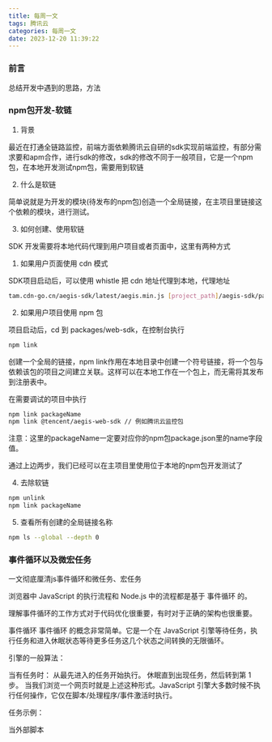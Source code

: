 ```yaml
---
title: 每周一文
tags: 腾讯云
categories: 每周一文
date: 2023-12-20 11:39:22
---
```


### 前言

总结开发中遇到的思路，方法 

### npm包开发-软链


1. 背景

最近在打通全链路监控，前端方面依赖腾讯云自研的sdk实现前端监控，有部分需求要和apm合作，进行sdk的修改，sdk的修改不同于一般项目，它是一个npm包，在本地开发测试npm包，需要用到软链


2. 什么是软链

简单说就是为开发的模块(待发布的npm包)创造一个全局链接，在主项目里链接这个依赖的模块，进行测试。

3. 如何创建、使用软链

SDK 开发需要将本地代码代理到用户项目或者页面中，这里有两种方式

1. 如果用户页面使用 cdn 模式

SDK项目启动后，可以使用 whistle 把 cdn 地址代理到本地，代理地址

```sh
tam.cdn-go.cn/aegis-sdk/latest/aegis.min.js [project_path]/aegis-sdk/packages/web-sdk/lib/aegis.js
```

2. 如果用户项目使用 npm 包

项目启动后，cd 到 packages/web-sdk，在控制台执行

```sh
npm link  
```

创建一个全局的链接，npm link作用在本地目录中创建一个符号链接，将一个包与依赖该包的项目之间建立关联。这样可以在本地工作在一个包上，而无需将其发布到注册表中。

在需要调试的项目中执行
```sh
npm link packageName
npm link @tencent/aegis-web-sdk // 例如腾讯云监控包
```
注意：这里的packageName一定要对应你的npm包package.json里的name字段值。 


通过上边两步，我们已经可以在主项目里使用位于本地的npm包开发测试了


4. 去除软链

```sh
npm unlink
npm link packageName
```

5. 查看所有创建的全局链接名称

```sh
npm ls --global --depth 0
```



### 事件循环以及微宏任务

一文彻底厘清js事件循环和微任务、宏任务

浏览器中 JavaScript 的执行流程和 Node.js 中的流程都是基于 事件循环 的。

理解事件循环的工作方式对于代码优化很重要，有时对于正确的架构也很重要。

事件循环
事件循环 的概念非常简单。它是一个在 JavaScript 引擎等待任务，执行任务和进入休眠状态等待更多任务这几个状态之间转换的无限循环。

引擎的一般算法：

当有任务时：
从最先进入的任务开始执行。
休眠直到出现任务，然后转到第 1 步。
当我们浏览一个网页时就是上述这种形式。JavaScript 引擎大多数时候不执行任何操作，它仅在脚本/处理程序/事件激活时执行。

任务示例：

当外部脚本 <script src="..."> 加载完成时，任务就是执行它。
当用户移动鼠标时，任务就是派生出 mousemove 事件和执行处理程序。
当安排的（scheduled）setTimeout 时间到达时，任务就是执行其回调。
……诸如此类。
设置任务 —— 引擎处理它们 —— 然后等待更多任务（即休眠，几乎不消耗 CPU 资源）。

一个任务到来时，引擎可能正处于繁忙状态，那么这个任务就会被排入队列。

多个任务组成了一个队列，即所谓的“宏任务队列”（v8 术语）：

例如，当引擎正在忙于执行一段 script 时，用户可能会移动鼠标而产生 mousemove 事件，setTimeout 或许也刚好到期，以及其他任务，这些任务组成了一个队列，如上图所示。

队列中的任务基于“先进先出”的原则执行。当浏览器引擎执行完 script 后，它会处理 mousemove 事件，然后处理 setTimeout 处理程序，依此类推。

到目前为止，很简单，对吧？

两个细节：

引擎执行任务时永远不会进行渲染（render）。如果任务执行需要很长一段时间也没关系。仅在任务完成后才会绘制对 DOM 的更改。
如果一项任务执行花费的时间过长，浏览器将无法执行其他任务，例如处理用户事件。因此，在一定时间后，浏览器会抛出一个如“页面未响应”之类的警报，建议你终止这个任务。这种情况常发生在有大量复杂的计算或导致死循环的程序错误时。
以上是理论知识。现在，让我们来看看如何应用这些知识。

用例 1：拆分 CPU 过载任务
假设我们有一个 CPU 过载任务。

例如，语法高亮（用来给本页面中的示例代码着色）是相当耗费 CPU 资源的任务。为了高亮显示代码，它执行分析，创建很多着了色的元素，然后将它们添加到文档中 —— 对于文本量大的文档来说，需要耗费很长时间。

当引擎忙于语法高亮时，它就无法处理其他 DOM 相关的工作，例如处理用户事件等。它甚至可能会导致浏览器“中断（hiccup）”甚至“挂起（hang）”一段时间，这是不可接受的。

我们可以通过将大任务拆分成多个小任务来避免这个问题。高亮显示前 100 行，然后使用 setTimeout（延时参数为 0）来安排（schedule）后 100 行的高亮显示，依此类推。

为了演示这种方法，简单起见，让我们写一个从 1 数到 1000000000 的函数，而不写文本高亮。

如果你运行下面这段代码，你会看到引擎会“挂起”一段时间。对于服务端 JS 来说这显而易见，并且如果你在浏览器中运行它，尝试点击页面上其他按钮时，你会发现在计数结束之前不会处理其他事件。

```js

let i = 0;

let start = Date.now();

function count() {

  // 做一个繁重的任务
  for (let j = 0; j < 1e9; j++) {
    i++;
  }

  alert("Done in " + (Date.now() - start) + 'ms');
}

count();
```

浏览器甚至可能会显示一个“脚本执行时间过长”的警告。

让我们使用嵌套的 setTimeout 调用来拆分这个任务：

```js
let i = 0;

let start = Date.now();

function count() {

  // 做繁重的任务的一部分 (*)
  do {
    i++;
  } while (i % 1e6 != 0);

  if (i == 1e9) {
    alert("Done in " + (Date.now() - start) + 'ms');
  } else {
    setTimeout(count); // 安排（schedule）新的调用 (**)
  }

}

count();

```

现在，浏览器界面在“计数”过程中可以正常使用。

单次执行 count 会完成工作 (*) 的一部分，然后根据需要重新安排（schedule）自身的执行 (**)：

首先执行计数：i=1...1000000。
然后执行计数：i=1000001..2000000。
……以此类推。
现在，如果在引擎忙于执行第一部分时出现了一个新的副任务（例如 onclick 事件），则该任务会被排入队列，然后在第一部分执行结束时，并在下一部分开始执行前，会执行该副任务。周期性地在两次 count 执行期间返回事件循环，这为 JavaScript 引擎提供了足够的“空气”来执行其他操作，以响应其他的用户行为。

值得注意的是这两种变体 —— 是否使用了 setTimeout 对任务进行拆分 —— 在执行速度上是相当的。在执行计数的总耗时上没有多少差异。

为了使两者耗时更接近，让我们来做一个改进。

我们将要把调度（scheduling）移动到 count() 的开头：

```js 

let i = 0;

let start = Date.now();

function count() {

  // 将调度（scheduling）移动到开头
  if (i < 1e9 - 1e6) {
    setTimeout(count); // 安排（schedule）新的调用
  }

  do {
    i++;
  } while (i % 1e6 != 0);

  if (i == 1e9) {
    alert("Done in " + (Date.now() - start) + 'ms');
  }

}

count();

```

现在，当我们开始调用 count() 时，会看到我们需要对 count() 进行更多调用，我们就会在工作前立即安排（schedule）它。

如果你运行它，你很容易注意到它花费的时间明显减少了。

为什么？

这很简单：你应该还记得，多个嵌套的 setTimeout 调用在浏览器中的最小延迟为 4ms。即使我们设置了 0，但还是 4ms（或者更久一些）。所以我们安排（schedule）得越早，运行速度也就越快。

最后，我们将一个繁重的任务拆分成了几部分，现在它不会阻塞用户界面了。而且其总耗时并不会长很多。

用例 2：进度指示
对浏览器脚本中的过载型任务进行拆分的另一个好处是，我们可以显示进度指示。

正如前面所提到的，仅在当前运行的任务完成后，才会对 DOM 中的更改进行绘制，无论这个任务运行花费了多长时间。

从一方面讲，这非常好，因为我们的函数可能会创建很多元素，将它们一个接一个地插入到文档中，并更改其样式 —— 访问者不会看到任何未完成的“中间态”内容。很重要，对吧？

这是一个示例，对 i 的更改在该函数完成前不会显示出来，所以我们将只会看到最后的值：


```js 


<div id="progress"></div>

<script>

  function count() {
    for (let i = 0; i < 1e6; i++) {
      i++;
      progress.innerHTML = i;
    }
  }

  count();
</script>

```
……但是我们也可能想在任务执行期间展示一些东西，例如进度条。

如果我们使用 setTimeout 将繁重的任务拆分成几部分，那么变化就会被在它们之间绘制出来。

这看起来更好看：


```js 
<div id="progress"></div>

<script>
  let i = 0;

  function count() {

    // 做繁重的任务的一部分 (*)
    do {
      i++;
      progress.innerHTML = i;
    } while (i % 1e3 != 0);

    if (i < 1e7) {
      setTimeout(count);
    }

  }

  count();
</script>

```

现在 div 显示了 i 的值的增长，这就是进度条的一种。

用例 3：在事件之后做一些事情
在事件处理程序中，我们可能会决定推迟某些行为，直到事件冒泡并在所有级别上得到处理后。我们可以通过将该代码包装到零延迟的 setTimeout 中来做到这一点。

在 创建自定义事件 一章中，我们看到过这样一个例子：自定义事件 menu-open 被在 setTimeout 中分派（dispatched），所以它在 click 事件被处理完成之后发生。

```js 
menu.onclick = function() {
  // ...

  // 创建一个具有被点击的菜单项的数据的自定义事件
  let customEvent = new CustomEvent("menu-open", {
    bubbles: true
  });

  // 异步分派（dispatch）自定义事件
  setTimeout(() => menu.dispatchEvent(customEvent));
};

```

宏任务和微任务
除了本章中所讲的 宏任务（macrotask） 外，还有在 微任务（Microtask） 一章中提到的 微任务（microtask）。

微任务仅来自于我们的代码。它们通常是由 promise 创建的：对 .then/catch/finally 处理程序的执行会成为微任务。微任务也被用于 await 的“幕后”，因为它是 promise 处理的另一种形式。

还有一个特殊的函数 queueMicrotask(func)，它对 func 进行排队，以在微任务队列中执行。

每个宏任务之后，引擎会立即执行微任务队列中的所有任务，然后再执行其他的宏任务，或渲染，或进行其他任何操作。

例如，看看下面这个示例：

https://zh.javascript.info/event-loop#yong-li-1-chai-fen-cpu-guo-zai-ren-wu







